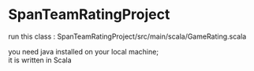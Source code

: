 # SpanTeamRatingProject
run this class : SpanTeamRatingProject/src/main/scala/GameRating.scala

you need java installed on your local machine;  
it is written in Scala
